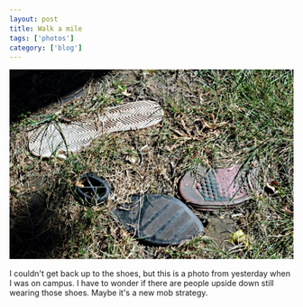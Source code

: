 ```yaml
---
layout: post
title: Walk a mile
tags: ['photos']
category: ['blog']
---
```


![Shoes :: Nikon D70 : 1/160s : f/14 : ISO 200](/media/2004/09/shoes.jpg)

I couldn't get back up to the shoes, but this is a photo from yesterday
when I was on campus. I have to wonder if there are people upside down
still wearing those shoes. Maybe it's a new mob strategy.

